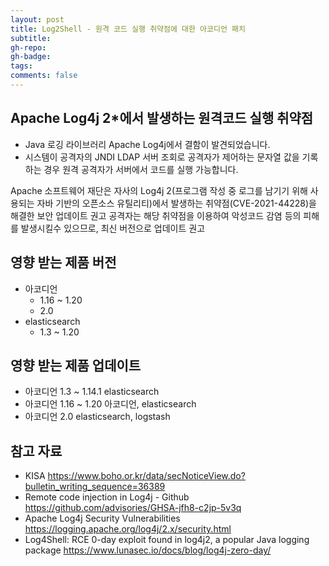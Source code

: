 ```yaml
---
layout: post
title: Log2Shell - 원격 코드 실행 취약점에 대한 아코디언 패치
subtitle: 
gh-repo: 
gh-badge: 
tags: 
comments: false
---
```


## Apache Log4j 2*에서 발생하는 원격코드 실행 취약점
- Java 로깅 라이브러리 Apache Log4j에서 결함이 발견되었습니다.
- 시스템이 공격자의 JNDI LDAP 서버 조회로 공격자가 제어하는 ​​문자열 값을 기록하는 경우 원격 공격자가 서버에서 코드를 실행 가능합니다.

Apache 소프트웨어 재단은 자사의 Log4j 2(프로그램 작성 중 로그를 남기기 위해 사용되는 자바 기반의 오픈소스 유틸리티)에서 발생하는 취약점(CVE-2021-44228)을 해결한 보안 업데이트 권고
공격자는 해당 취약점을 이용하여 악성코드 감염 등의 피해를 발생시킬수 있으므로, 최신 버전으로 업데이트 권고

## 영향 받는 제품 버전

- 아코디언
  + 1.16 ~ 1.20
  + 2.0
- elasticsearch
  + 1.3 ~ 1.20

## 영향 받는 제품 업데이트
- 아코디언 1.3 ~ 1.14.1	elasticsearch
- 아코디언 1.16 ~ 1.20	아코디언, elasticsearch
- 아코디언 2.0	elasticsearch, logstash


## 참고 자료
- KISA https://www.boho.or.kr/data/secNoticeView.do?bulletin_writing_sequence=36389
- Remote code injection in Log4j - Github https://github.com/advisories/GHSA-jfh8-c2jp-5v3q
- Apache Log4j Security Vulnerabilities https://logging.apache.org/log4j/2.x/security.html
- Log4Shell: RCE 0-day exploit found in log4j2, a popular Java logging package https://www.lunasec.io/docs/blog/log4j-zero-day/